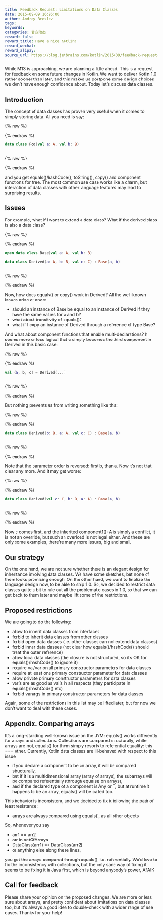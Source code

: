 ```yaml
---
title: Feedback Request: Limitations on Data Classes
date: 2015-09-09 16:26:00
author: Andrey Breslav
tags:
keywords:
categories: 官方动态
reward: false
reward_title: Have a nice Kotlin!
reward_wechat:
reward_alipay:
source_url: https://blog.jetbrains.com/kotlin/2015/09/feedback-request-limitations-on-data-classes/
---
```


While M13 is approaching, we are planning a little ahead. This is a request for feedback on some future changes in Kotlin.
We want to deliver Kotlin 1.0 rather sooner than later, and this makes us postpone some design choices we don’t have enough confidence about. Today let’s discuss data classes.
## Introduction

The concept of data classes has proven very useful when it comes to simply storing data. All you need is say:

{% raw %}
<p></p>
{% endraw %}

```kotlin
data class Foo(val a: A, val b: B)
 
```

{% raw %}
<p></p>
{% endraw %}

and you get equals()/hashCode(), toString(), copy() and component functions for free.
The most common use case works like a charm, but interaction of data classes with other language features may lead to surprising results.
## Issues

For example, what if I want to extend a data class? What if the derived class is also a data class?

{% raw %}
<p></p>
{% endraw %}

```kotlin
open data class Base(val a: A, val b: B)
 
data class Derived(a: A, b: B, val c: C) : Base(a, b)
 
```

{% raw %}
<p></p>
{% endraw %}

Now, how does equals() or copy() work in Derived? All the well-known issues arise at once:

* should an instance of Base be equal to an instance of Derived if they have the same values for a and b?
* what about transitivity of equals()?
* what if I copy an instance of Derived through a reference of type Base?

And what about component functions that enable multi-declarations? It seems more or less logical that c simply becomes the third component in Derived in this basic case:

{% raw %}
<p></p>
{% endraw %}

```kotlin
val (a, b, c) = Derived(...)
 
```

{% raw %}
<p></p>
{% endraw %}

But nothing prevents us from writing something like this:

{% raw %}
<p></p>
{% endraw %}

```kotlin
data class Derived(b: B, a: A, val c: C) : Base(a, b)
 
```

{% raw %}
<p></p>
{% endraw %}

Note that the parameter order is reversed: first b, than a. Now it’s not that clear any more. And it may get worse:

{% raw %}
<p></p>
{% endraw %}

```kotlin
data class Derived(val c: C, b: B, a: A) : Base(a, b)
 
```

{% raw %}
<p></p>
{% endraw %}

Now c comes first, and the inherited component1(): A is simply a conflict, it is not an override, but such an overload is not legal either.
And these are only some examples, there’re many more issues, big and small.
## Our strategy

On the one hand, we are not sure whether there is an elegant design for inheritance involving data classes. We have some sketches, but none of them looks promising enough.
On the other hand, we want to finalize the language design now, to be able to ship 1.0.
So, we decided to restrict data classes quite a bit to rule out all the problematic cases in 1.0, so that we can get back to them later and maybe lift some of the restrictions.
## Proposed restrictions

We are going to do the following:

* allow to inherit data classes from interfaces
* forbid to inherit data classes from other classes
* forbid open data classes (i.e. other classes can not extend data classes)
* forbid inner data classes (not clear how equals()/hashCode() should treat the outer reference)
* allow local data classes (the closure is not structured, so it’s OK for equals()/hashCode() to ignore it)
* require val/var on all primary constructor parameters for data classes
* require at least one primary constructor parameter for data classes
* allow private primary constructor parameters for data classes
* var’s are as good as val’s in all respects (they participate in equals()/hashCode() etc)
* forbid varargs in primary constructor parameters for data classes

Again, some of the restrictions in this list may be lifted later, but for now we don’t want to deal with these cases.
## Appendix. Comparing arrays

It’s a long-standing well-known issue on the JVM: equals() works differently for arrays and collections. Collections are compared structurally, while arrays are not, equals() for them simply resorts to referential equality: this === other.
Currently, Kotlin data classes are ill-behaved with respect to this issue:

* if you declare a component to be an array, it will be compared structurally,
* but if it is a multidimensional array (array of arrays), the subarrays will be compared referentially (through equals() on arrays),
* and if the declared type of a component is Any or T, but at runtime it happens to be an array, equals() will be called too.

This behavior is inconsistent, and we decided to fix it following the path of least resistance:

* arrays are always compared using equals(), as all other objects

So, whenever you say

* arr1 == arr2
* arr in setOfArrays
* DataClass(arr1) == DataClass(arr2)
* or anything else along these lines,

you get the arrays compared through equals(), i.e. referentially.
We’d love to fix the inconsistency with collections, but the only sane way of fixing it seems to be fixing it in Java first, which is beyond anybody’s power, AFAIK
## Call for feedback

Please share your opinion on the proposed changes. We are more or less sure about arrays, and pretty confident about limitations on data classes too, but it’s always a good idea to double-check with a wider range of use cases.
Thanks for your help!
